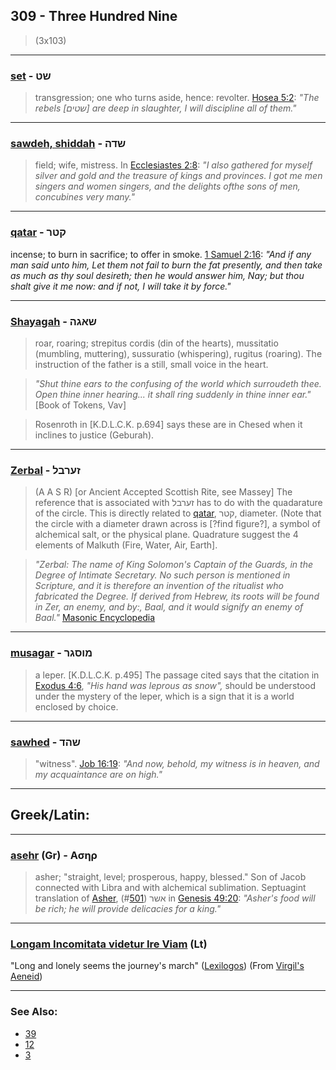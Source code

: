 ## 309 - Three Hundred Nine

> (3x103)

---

### [set](/keys/ShT) - שט
> transgression; one who turns aside, hence: revolter. [Hosea 5:2](http://biblehub.com/hosea/5-2.htm): *"The rebels [שטים] are deep in slaughter, I will discipline all of them."*

---

### [sawdeh, shiddah](/keys/ShDH) - שדה
> field; wife, mistress. In [Ecclesiastes 2:8](http://biblehub.com/ecclesiastes/2-8.htm): *"I also gathered for myself silver and gold and the treasure of kings and provinces. I got me men singers and women singers, and the delights ofthe sons of men, concubines very many."*

---

### [qatar](/keys/QTR) - קטר
incense; to burn in sacrifice; to offer in smoke. [1 Samuel 2:16](http://biblehub.com/1_samuel/2-16.htm): *"And if any man said unto him, Let them not fail to burn the fat presently, and then take as much as thy soul desireth; then he would answer him, Nay; but thou shalt give it me now: and if not, I will take it by force."*

---

### [Shayagah](/keys/ShAGH) - שאגה
> roar, roaring; strepitus cordis (din of the hearts), mussitatio (mumbling, muttering), sussuratio (whispering), rugitus (roaring). The instruction of the father is a still, small voice in the heart.

> *"Shut thine ears to the confusing of the world which surroudeth thee. Open thine inner hearing... it shall ring suddenly in thine inner ear."* [Book of Tokens, Vav]

> Rosenroth in [K.D.L.C.K. p.694] says these are in Chesed when it inclines to justice (Geburah).

---

### [Zerbal](/keys/ZORBL) - זערבל
> (A A S R) [or Ancient Accepted Scottish Rite, see Massey] The reference that is associated with זערבל has to do with the quadarature of the circle. This is directly related to [qatar](/keys/QTR), קטר, diameter. (Note that the circle with a diameter drawn across is [?find figure?], a symbol of alchemical salt, or the physical plane. Quadrature suggest the 4 elements of Malkuth (Fire, Water, Air, Earth].

> *"Zerbal: The name of King Solomon's Captain of the Guards, in the Degree of Intimate Secretary. No such person is mentioned in Scripture, and it is therefore an invention of the ritualist who fabricated the Degree. If derived from Hebrew, its roots will be found in Zer, an enemy, and by:, Baal, and it would signify an enemy of Baal."* [Masonic Encyclopedia](http://masonicencyclopedia.com/topic/?i=834&topic=ZERBAL)

---

### [musagar](/keys/MVSGR) - מוסגר
>a leper. [K.D.L.C.K. p.495] The passage cited says that the citation in [Exodus 4:6](http://biblehub.com/exodus/4-6.htm), *"His hand was leprous as snow",* should be understood under the mystery of the leper, which is a sign that it is a world enclosed by choice.

---

### [sawhed](/keys/ShHD) - שהד
> "witness". [Job 16:19](http://biblehub.com/job/16-19.htm): *"And now, behold, my witness is in heaven, and my acquaintance are on high."*

---

## Greek/Latin:

---

### [asehr](/greek?word=ashr) (Gr) - Ασηρ
> asher; "straight, level; prosperous, happy, blessed." Son of Jacob connected with Libra and with alchemical sublimation. Septuagint translation of [Asher](/keys/AShR), אשר (#[501](501)) in [Genesis 49:20](https://www.blueletterbible.org/lxx/gen/49/20/s_49020): *"Asher's food will be rich; he will provide delicacies for a king."*

---

### [Longam Incomitata videtur Ire Viam](/latin?word=Longam+Incomitata+videtur+Ire+Viam) (Lt)
"Long and lonely seems the journey's march" ([Lexilogos](http://archives.nd.edu/cgi-bin/wordz.pl?keyword=Longam%20Incomitata%20videtur%20Ire%20Viam)) (From [Virgil's Aeneid](https://archive.org/stream/aeneidofvirgil01virg#page/80/mode/2up/search/Longam+Incomitata+videtur+Ire+Viam))

---

### See Also:

- [39](39)
- [12](12)
- [3](3)

